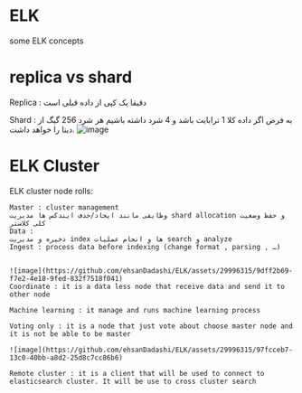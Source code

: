 # ELK
some ELK concepts

# replica vs shard
  Replica : دقیقا یک کپی از داده قبلی است
  
  Shard : به فرض اگر داده کلا 1 ترابایت باشد و 4 شرد داشته باشیم هر شرد 256 گیگ از دیتا را خواهد داشت.
  ![image](https://github.com/ehsanDadashi/ELK/assets/29996315/09124616-468a-43dd-8eb5-43b62ed181eb)
# ELK Cluster
ELK cluster node rolls:

    Master : cluster management
    وظایفی مانند ایجاد/حذف ایندکس ها مدیریت shard allocation و حفظ وضعیت کلی کلاستر  
    Data : 
    ذخیره و مدیریت index ها و انجام عملیات search و analyze  
    Ingest : process data before indexing (change format , parsing , …)


    ![image](https://github.com/ehsanDadashi/ELK/assets/29996315/9dff2b69-f7e2-4e18-9fed-832f7518f041)
    Coordinate : it is a data less node that receive data and send it to other node
    
    Machine learning : it manage and runs machine learning process
    
    Voting only : it is a node that just vote about choose master node and it is not be able to be master

    ![image](https://github.com/ehsanDadashi/ELK/assets/29996315/97fcceb7-13c0-40bb-a8d2-25d8c7cc86b6)

    Remote cluster : it is a client that will be used to connect to elasticsearch cluster. It will be use to cross cluster search

